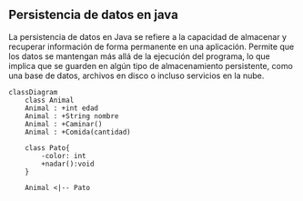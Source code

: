 ## Persistencia de datos en java
La persistencia de datos en Java se refiere a la capacidad de almacenar y recuperar información de forma permanente en una aplicación. Permite que los datos se mantengan más allá de la ejecución del programa, lo que implica que se guarden en algún tipo de almacenamiento persistente, como una base de datos, archivos en disco o incluso servicios en la nube.

```mermaid
classDiagram
    class Animal
    Animal : +int edad
    Animal : +String nombre
    Animal : +Caminar()
    Animal : +Comida(cantidad)
    
    class Pato{
        -color: int
        +nadar():void
    }
    
    Animal <|-- Pato
    
```